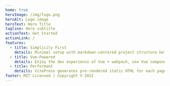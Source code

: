 ```yaml
---
home: true
heroImage: /img/logo.png
heroAlt: Logo image
heroText: Hero Title
tagline: Hero subtitle
actionText: Get Started
actionLink: /
features:
  - title: Simplicity First
    details: Minimal setup with markdown-centered project structure helps you focus on writing.
  - title: Vue-Powered
    details: Enjoy the dev experience of Vue + webpack, use Vue components in markdown, and develop custom themes with Vue.
  - title: Performant
    details: VitePress generates pre-rendered static HTML for each page, and runs as an SPA once a page is loaded.
footer: MIT Licensed | Copyright © 2022
---
```

